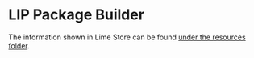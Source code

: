 # LIP Package Builder

The information shown in Lime Store can be found [under the resources folder](https://github.com/Lundalogik/addon-lip-package-builder/tree/master/resources).

